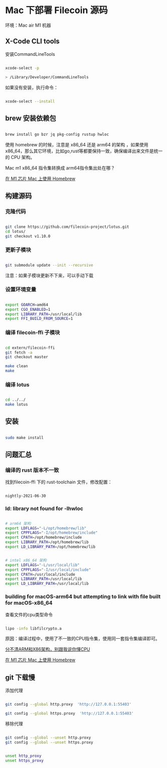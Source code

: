 # Mac 下部署 Filecoin 源码

环境：Mac air M1 机器


## X-Code CLI tools

安装CommandLineTools

```bash

xcode-select -p

> /Library/Developer/CommandLineTools

```

如果没有安装，执行命令：

```bash

xcode-select --install

```


## brew 安装依赖包

```bash

brew install go bzr jq pkg-config rustup hwloc

```

 使用 homebrew 的时候，注意是 x86_64 还是 arm64 的架构 ，如果使用x86_64，那么其它环境，比如go,rust等都要保持一致，确保编译出来文件是统一的 CPU 架构。

 Mac m1 x86_64 指令集转换成 arm64指令集出处在哪？

[在 M1 芯片 Mac 上使用 Homebrew](https://zhuanlan.zhihu.com/p/335634215)


## 构建源码

### 克隆代码

```bash

git clone https://github.com/filecoin-project/lotus.git
cd lotus/
git checkout v1.10.0

```

### 更新子模块

```bash

git submodule update --init --recursive

```

注意：如果子模块更新不下来，可以手动下载

### 设置环境变量

```bash

export GOARCH=amd64
export CGO_ENABLED=1
export LIBRARY_PATH=/usr/local/lib
export FFI_BUILD_FROM_SOURCE=1

```

### 编译 filecoin-ffi 子模块

```bash

cd extern/filecoin-ffi
git fetch -a
git checkout master

make clean
make

```

### 编译 lotus

```bash

cd ../../
make lotus

```

## 安装

 ```bash

sudo make install

 ```

## 问题汇总


###  编译的 rust 版本不一致

找到filecoin-ffi 下的 rust-toolchain 文件，修改配置：

```

nightly-2021-06-30

```


### ld: library not found for -lhwloc


```bash

# arm64 架构
export LDFLAGS="-L/opt/homebrew/lib"
export CPPFLAGS="-I/opt/homebrew/include"
export CPATH=/opt/homebrew/include
export LIBRARY_PATH=/opt/homebrew/lib
export LD_LIBRARY_PATH=/opt/homebrew/lib

```

```bash

# intel x86_64 架构
export LDFLAGS="-L/usr/local/lib"
export CPPFLAGS="-I/usr/local/include"
export CPATH=/usr/local/include
export LIBRARY_PATH=/usr/local/lib
export LD_LIBRARY_PATH=/usr/local/lib

```

### building for macOS-arm64 but attempting to link with file built for macOS-x86_64

查看文件的cpu类型命令

```bash

lipo -info libfilcrypto.a

```

原因：编译过程中，使用了不一致的CPU指令集，使用同一套指令集编译即可。

[分不清ARM和X86架构，别跟我说你懂CPU](https://zhuanlan.zhihu.com/p/21266987)

[在 M1 芯片 Mac 上使用 Homebrew](https://zhuanlan.zhihu.com/p/335634215)


## git 下载慢


添加代理

```bash

git config --global http.proxy  'http://127.0.0.1:55403'

git config --global https.proxy  'http://127.0.0.1:55403'

```

移除代理

```bash

git config --global --unset http.proxy
git config --global --unset https.proxy

```

```bash

unset http_proxy
unset https_proxy

```

